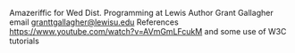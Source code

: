 Amazeriffic for Wed Dist. Programming at Lewis Author Grant Gallagher email granttgallagher@lewisu.edu References https://www.youtube.com/watch?v=AVmGmLFcukM and some use of W3C tutorials
